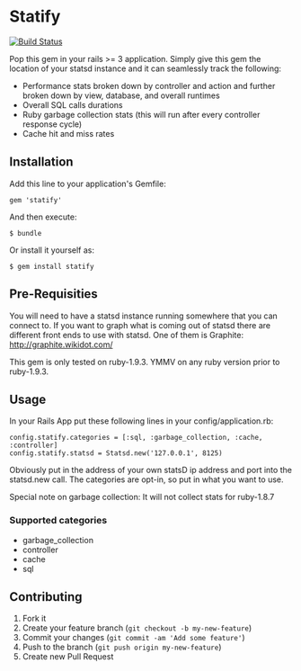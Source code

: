 # Statify

[![Build Status](https://travis-ci.org/Spokeo/statify.png?branch=master)](https://travis-ci.org/Spokeo/statify)

Pop this gem in your rails >= 3 application.  Simply give this gem the location of your statsd instance and it can seamlessly track the following:

- Performance stats broken down by controller and action and further broken down by view, database, and overall runtimes
- Overall SQL calls durations
- Ruby garbage collection stats (this will run after every controller response cycle)
- Cache hit and miss rates

## Installation

Add this line to your application's Gemfile:

    gem 'statify'

And then execute:

    $ bundle

Or install it yourself as:

    $ gem install statify

## Pre-Requisities

You will need to have a statsd instance running somewhere that you can connect to.  If you want to graph what is coming out of statsd there are different front ends to use with statsd.  One of them is Graphite: http://graphite.wikidot.com/

This gem is only tested on ruby-1.9.3.  YMMV on any ruby version prior to ruby-1.9.3.

## Usage

In your Rails App put these following lines in your config/application.rb:

    config.statify.categories = [:sql, :garbage_collection, :cache, :controller]
    config.statify.statsd = Statsd.new('127.0.0.1', 8125)

Obviously put in the address of your own statsD ip address and port into the statsd.new call.  The categories are opt-in, so put in what you want to use.

Special note on garbage collection: It will not collect stats for ruby-1.8.7


### Supported categories

- garbage_collection 
- controller
- cache
- sql 

## Contributing

1. Fork it
2. Create your feature branch (`git checkout -b my-new-feature`)
3. Commit your changes (`git commit -am 'Add some feature'`)
4. Push to the branch (`git push origin my-new-feature`)
5. Create new Pull Request

